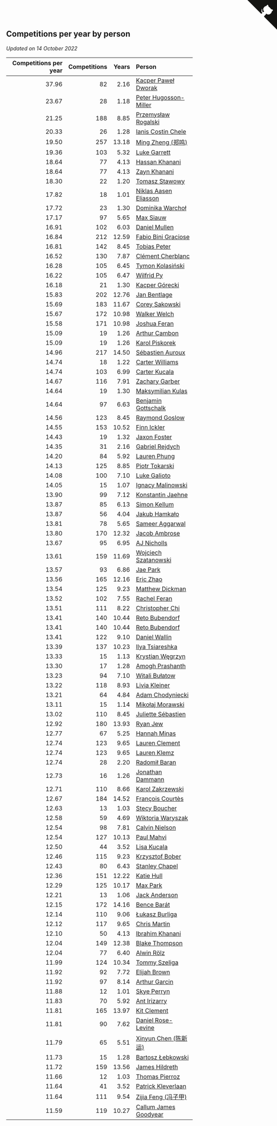 ## Competitions per year by person

*Updated on 14 October 2022*

| Competitions per year | Competitions | Years | Person |
| ---: | ---: | ---: | :--- |
| 37.96 | 82 | 2.16 | [Kacper Paweł Dworak](https://www.worldcubeassociation.org/persons/2020DWOR01) |
| 23.67 | 28 | 1.18 | [Peter Hugosson-Miller](https://www.worldcubeassociation.org/persons/2021HUGO01) |
| 21.25 | 188 | 8.85 | [Przemysław Rogalski](https://www.worldcubeassociation.org/persons/2013ROGA02) |
| 20.33 | 26 | 1.28 | [Ianis Costin Chele](https://www.worldcubeassociation.org/persons/2021CHEL01) |
| 19.50 | 257 | 13.18 | [Ming Zheng (郑鸣)](https://www.worldcubeassociation.org/persons/2009ZHEN11) |
| 19.36 | 103 | 5.32 | [Luke Garrett](https://www.worldcubeassociation.org/persons/2017GARR05) |
| 18.64 | 77 | 4.13 | [Hassan Khanani](https://www.worldcubeassociation.org/persons/2018KHAN26) |
| 18.64 | 77 | 4.13 | [Zayn Khanani](https://www.worldcubeassociation.org/persons/2018KHAN28) |
| 18.30 | 22 | 1.20 | [Tomasz Stawowy](https://www.worldcubeassociation.org/persons/2021STAW01) |
| 17.82 | 18 | 1.01 | [Niklas Aasen Eliasson](https://www.worldcubeassociation.org/persons/2021ELIA01) |
| 17.72 | 23 | 1.30 | [Dominika Warchoł](https://www.worldcubeassociation.org/persons/2021WARC01) |
| 17.17 | 97 | 5.65 | [Max Siauw](https://www.worldcubeassociation.org/persons/2017SIAU02) |
| 16.91 | 102 | 6.03 | [Daniel Mullen](https://www.worldcubeassociation.org/persons/2016MULL04) |
| 16.84 | 212 | 12.59 | [Fabio Bini Graciose](https://www.worldcubeassociation.org/persons/2010GRAC02) |
| 16.81 | 142 | 8.45 | [Tobias Peter](https://www.worldcubeassociation.org/persons/2014PETE03) |
| 16.52 | 130 | 7.87 | [Clément Cherblanc](https://www.worldcubeassociation.org/persons/2014CHER05) |
| 16.28 | 105 | 6.45 | [Tymon Kolasiński](https://www.worldcubeassociation.org/persons/2016KOLA02) |
| 16.22 | 105 | 6.47 | [Wilfrid Py](https://www.worldcubeassociation.org/persons/2016PYWI01) |
| 16.18 | 21 | 1.30 | [Kacper Górecki](https://www.worldcubeassociation.org/persons/2021GORE01) |
| 15.83 | 202 | 12.76 | [Jan Bentlage](https://www.worldcubeassociation.org/persons/2010BENT01) |
| 15.69 | 183 | 11.67 | [Corey Sakowski](https://www.worldcubeassociation.org/persons/2011SAKO01) |
| 15.67 | 172 | 10.98 | [Walker Welch](https://www.worldcubeassociation.org/persons/2011WELC01) |
| 15.58 | 171 | 10.98 | [Joshua Feran](https://www.worldcubeassociation.org/persons/2011FERA01) |
| 15.09 | 19 | 1.26 | [Arthur Cambon](https://www.worldcubeassociation.org/persons/2021CAMB01) |
| 15.09 | 19 | 1.26 | [Karol Piskorek](https://www.worldcubeassociation.org/persons/2021PISK01) |
| 14.96 | 217 | 14.50 | [Sébastien Auroux](https://www.worldcubeassociation.org/persons/2008AURO01) |
| 14.74 | 18 | 1.22 | [Carter Williams](https://www.worldcubeassociation.org/persons/2021WILL06) |
| 14.74 | 103 | 6.99 | [Carter Kucala](https://www.worldcubeassociation.org/persons/2015KUCA01) |
| 14.67 | 116 | 7.91 | [Zachary Garber](https://www.worldcubeassociation.org/persons/2014GARB01) |
| 14.64 | 19 | 1.30 | [Maksymilian Kulas](https://www.worldcubeassociation.org/persons/2021KULA02) |
| 14.64 | 97 | 6.63 | [Benjamin Gottschalk](https://www.worldcubeassociation.org/persons/2016GOTT01) |
| 14.56 | 123 | 8.45 | [Raymond Goslow](https://www.worldcubeassociation.org/persons/2014GOSL01) |
| 14.55 | 153 | 10.52 | [Finn Ickler](https://www.worldcubeassociation.org/persons/2012ICKL01) |
| 14.43 | 19 | 1.32 | [Jaxon Foster](https://www.worldcubeassociation.org/persons/2021FOST01) |
| 14.35 | 31 | 2.16 | [Gabriel Rejdych](https://www.worldcubeassociation.org/persons/2020REJD01) |
| 14.20 | 84 | 5.92 | [Lauren Phung](https://www.worldcubeassociation.org/persons/2016PHUN02) |
| 14.13 | 125 | 8.85 | [Piotr Tokarski](https://www.worldcubeassociation.org/persons/2013TOKA01) |
| 14.08 | 100 | 7.10 | [Luke Galioto](https://www.worldcubeassociation.org/persons/2015GALI02) |
| 14.05 | 15 | 1.07 | [Ignacy Malinowski](https://www.worldcubeassociation.org/persons/2021MALI02) |
| 13.90 | 99 | 7.12 | [Konstantin Jaehne](https://www.worldcubeassociation.org/persons/2015JAEH01) |
| 13.87 | 85 | 6.13 | [Simon Kellum](https://www.worldcubeassociation.org/persons/2016KELL12) |
| 13.87 | 56 | 4.04 | [Jakub Hamkało](https://www.worldcubeassociation.org/persons/2018HAMK01) |
| 13.81 | 78 | 5.65 | [Sameer Aggarwal](https://www.worldcubeassociation.org/persons/2017AGGA01) |
| 13.80 | 170 | 12.32 | [Jacob Ambrose](https://www.worldcubeassociation.org/persons/2010AMBR01) |
| 13.67 | 95 | 6.95 | [AJ Nicholls](https://www.worldcubeassociation.org/persons/2015NICH04) |
| 13.61 | 159 | 11.69 | [Wojciech Szatanowski](https://www.worldcubeassociation.org/persons/2011SZAT01) |
| 13.57 | 93 | 6.86 | [Jae Park](https://www.worldcubeassociation.org/persons/2015PARK24) |
| 13.56 | 165 | 12.16 | [Eric Zhao](https://www.worldcubeassociation.org/persons/2010ZHAO19) |
| 13.54 | 125 | 9.23 | [Matthew Dickman](https://www.worldcubeassociation.org/persons/2013DICK01) |
| 13.52 | 102 | 7.55 | [Rachel Feran](https://www.worldcubeassociation.org/persons/2015FERA01) |
| 13.51 | 111 | 8.22 | [Christopher Chi](https://www.worldcubeassociation.org/persons/2014CHIC01) |
| 13.41 | 140 | 10.44 | [Reto Bubendorf](https://www.worldcubeassociation.org/persons/2012BUBE01) |
| 13.41 | 140 | 10.44 | [Reto Bubendorf](https://www.worldcubeassociation.org/persons/2012BUBE01) |
| 13.41 | 122 | 9.10 | [Daniel Wallin](https://www.worldcubeassociation.org/persons/2013WALL03) |
| 13.39 | 137 | 10.23 | [Ilya Tsiareshka](https://www.worldcubeassociation.org/persons/2012TERE01) |
| 13.33 | 15 | 1.13 | [Krystian Węgrzyn](https://www.worldcubeassociation.org/persons/2021WEGR01) |
| 13.30 | 17 | 1.28 | [Amogh Prashanth](https://www.worldcubeassociation.org/persons/2021PRAS01) |
| 13.23 | 94 | 7.10 | [Witali Bułatow](https://www.worldcubeassociation.org/persons/2015BUAT01) |
| 13.22 | 118 | 8.93 | [Livia Kleiner](https://www.worldcubeassociation.org/persons/2013KLEI03) |
| 13.21 | 64 | 4.84 | [Adam Chodyniecki](https://www.worldcubeassociation.org/persons/2017CHOD02) |
| 13.11 | 15 | 1.14 | [Mikołaj Morawski](https://www.worldcubeassociation.org/persons/2021MORA01) |
| 13.02 | 110 | 8.45 | [Juliette Sébastien](https://www.worldcubeassociation.org/persons/2014SEBA01) |
| 12.92 | 180 | 13.93 | [Ryan Jew](https://www.worldcubeassociation.org/persons/2008JEWR01) |
| 12.77 | 67 | 5.25 | [Hannah Minas](https://www.worldcubeassociation.org/persons/2017MINA04) |
| 12.74 | 123 | 9.65 | [Lauren Clement](https://www.worldcubeassociation.org/persons/2013KLEM01) |
| 12.74 | 123 | 9.65 | [Lauren Klemz](https://www.worldcubeassociation.org/persons/2013KLEM01) |
| 12.74 | 28 | 2.20 | [Radomił Baran](https://www.worldcubeassociation.org/persons/2020BARA02) |
| 12.73 | 16 | 1.26 | [Jonathan Dammann](https://www.worldcubeassociation.org/persons/2021DAMM01) |
| 12.71 | 110 | 8.66 | [Karol Zakrzewski](https://www.worldcubeassociation.org/persons/2014ZAKR01) |
| 12.67 | 184 | 14.52 | [François Courtès](https://www.worldcubeassociation.org/persons/2008COUR01) |
| 12.63 | 13 | 1.03 | [Stecy Boucher](https://www.worldcubeassociation.org/persons/2021BOUC01) |
| 12.58 | 59 | 4.69 | [Wiktoria Waryszak](https://www.worldcubeassociation.org/persons/2018WARY01) |
| 12.54 | 98 | 7.81 | [Calvin Nielson](https://www.worldcubeassociation.org/persons/2014NIEL03) |
| 12.54 | 127 | 10.13 | [Paul Mahvi](https://www.worldcubeassociation.org/persons/2012MAHV01) |
| 12.50 | 44 | 3.52 | [Lisa Kucala](https://www.worldcubeassociation.org/persons/2019KUCA01) |
| 12.46 | 115 | 9.23 | [Krzysztof Bober](https://www.worldcubeassociation.org/persons/2013BOBE01) |
| 12.43 | 80 | 6.43 | [Stanley Chapel](https://www.worldcubeassociation.org/persons/2016CHAP04) |
| 12.36 | 151 | 12.22 | [Katie Hull](https://www.worldcubeassociation.org/persons/2010HULL01) |
| 12.29 | 125 | 10.17 | [Max Park](https://www.worldcubeassociation.org/persons/2012PARK03) |
| 12.21 | 13 | 1.06 | [Jack Anderson](https://www.worldcubeassociation.org/persons/2021ANDE05) |
| 12.15 | 172 | 14.16 | [Bence Barát](https://www.worldcubeassociation.org/persons/2008BARA01) |
| 12.14 | 110 | 9.06 | [Łukasz Burliga](https://www.worldcubeassociation.org/persons/2013BURL01) |
| 12.12 | 117 | 9.65 | [Chris Martin](https://www.worldcubeassociation.org/persons/2013MART03) |
| 12.10 | 50 | 4.13 | [Ibrahim Khanani](https://www.worldcubeassociation.org/persons/2018KHAN27) |
| 12.04 | 149 | 12.38 | [Blake Thompson](https://www.worldcubeassociation.org/persons/2010THOM03) |
| 12.04 | 77 | 6.40 | [Alwin Rölz](https://www.worldcubeassociation.org/persons/2016ROLZ01) |
| 11.99 | 124 | 10.34 | [Tommy Szeliga](https://www.worldcubeassociation.org/persons/2012SZEL01) |
| 11.92 | 92 | 7.72 | [Elijah Brown](https://www.worldcubeassociation.org/persons/2015BROW03) |
| 11.92 | 97 | 8.14 | [Arthur Garcin](https://www.worldcubeassociation.org/persons/2014GARC27) |
| 11.88 | 12 | 1.01 | [Skye Perryn](https://www.worldcubeassociation.org/persons/2021PERR02) |
| 11.83 | 70 | 5.92 | [Ant Irizarry](https://www.worldcubeassociation.org/persons/2016IRIZ02) |
| 11.81 | 165 | 13.97 | [Kit Clement](https://www.worldcubeassociation.org/persons/2008CLEM01) |
| 11.81 | 90 | 7.62 | [Daniel Rose-Levine](https://www.worldcubeassociation.org/persons/2015ROSE01) |
| 11.79 | 65 | 5.51 | [Xinyun Chen (陈新运)](https://www.worldcubeassociation.org/persons/2017CHEN36) |
| 11.73 | 15 | 1.28 | [Bartosz Łebkowski](https://www.worldcubeassociation.org/persons/2021LEBK01) |
| 11.72 | 159 | 13.56 | [James Hildreth](https://www.worldcubeassociation.org/persons/2009HILD01) |
| 11.66 | 12 | 1.03 | [Thomas Pierroz](https://www.worldcubeassociation.org/persons/2021PIER01) |
| 11.64 | 41 | 3.52 | [Patrick Kleverlaan](https://www.worldcubeassociation.org/persons/2019KLEV01) |
| 11.64 | 111 | 9.54 | [Zijia Feng (冯子甲)](https://www.worldcubeassociation.org/persons/2013FENG02) |
| 11.59 | 119 | 10.27 | [Callum James Goodyear](https://www.worldcubeassociation.org/persons/2012GOOD02) |


<a href="https://github.com/jonatanklosko/wca_statistics" class="github-corner" aria-label="View source on Github"><svg width="80" height="80" viewBox="0 0 250 250" style="fill:#151513; color:#fff; position: absolute; top: 0; border: 0; right: 0;" aria-hidden="true"><path d="M0,0 L115,115 L130,115 L142,142 L250,250 L250,0 Z"></path><path d="M128.3,109.0 C113.8,99.7 119.0,89.6 119.0,89.6 C122.0,82.7 120.5,78.6 120.5,78.6 C119.2,72.0 123.4,76.3 123.4,76.3 C127.3,80.9 125.5,87.3 125.5,87.3 C122.9,97.6 130.6,101.9 134.4,103.2" fill="currentColor" style="transform-origin: 130px 106px;" class="octo-arm"></path><path d="M115.0,115.0 C114.9,115.1 118.7,116.5 119.8,115.4 L133.7,101.6 C136.9,99.2 139.9,98.4 142.2,98.6 C133.8,88.0 127.5,74.4 143.8,58.0 C148.5,53.4 154.0,51.2 159.7,51.0 C160.3,49.4 163.2,43.6 171.4,40.1 C171.4,40.1 176.1,42.5 178.8,56.2 C183.1,58.6 187.2,61.8 190.9,65.4 C194.5,69.0 197.7,73.2 200.1,77.6 C213.8,80.2 216.3,84.9 216.3,84.9 C212.7,93.1 206.9,96.0 205.4,96.6 C205.1,102.4 203.0,107.8 198.3,112.5 C181.9,128.9 168.3,122.5 157.7,114.1 C157.9,116.9 156.7,120.9 152.7,124.9 L141.0,136.5 C139.8,137.7 141.6,141.9 141.8,141.8 Z" fill="currentColor" class="octo-body"></path></svg></a><style>.github-corner:hover .octo-arm{animation:octocat-wave 560ms ease-in-out}@keyframes octocat-wave{0%,100%{transform:rotate(0)}20%,60%{transform:rotate(-25deg)}40%,80%{transform:rotate(10deg)}}@media (max-width:500px){.github-corner:hover .octo-arm{animation:none}.github-corner .octo-arm{animation:octocat-wave 560ms ease-in-out}}</style>
